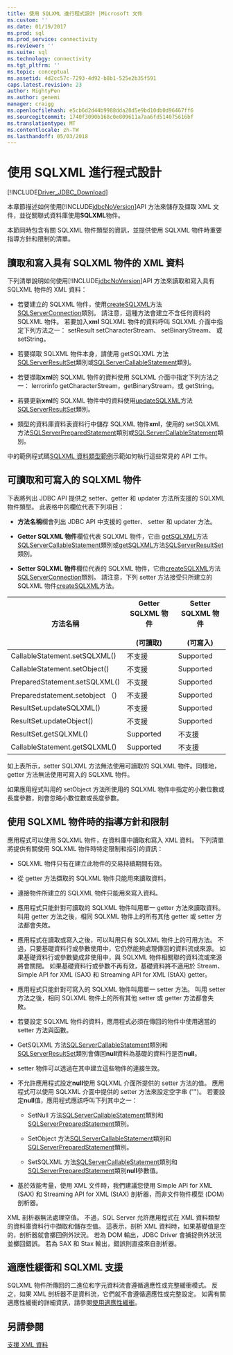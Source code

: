 ```yaml
---
title: 使用 SQLXML 進行程式設計 |Microsoft 文件
ms.custom: ''
ms.date: 01/19/2017
ms.prod: sql
ms.prod_service: connectivity
ms.reviewer: ''
ms.suite: sql
ms.technology: connectivity
ms.tgt_pltfrm: ''
ms.topic: conceptual
ms.assetid: 4d2cc57c-7293-4d92-b8b1-525e2b35f591
caps.latest.revision: 23
author: MightyPen
ms.author: genemi
manager: craigg
ms.openlocfilehash: e5cb6d2d44b9988dda28d5e9bd10db0d96467ff6
ms.sourcegitcommit: 1740f3090b168c0e809611a7aa6fd514075616bf
ms.translationtype: MT
ms.contentlocale: zh-TW
ms.lasthandoff: 05/03/2018
---
```

# <a name="programming-with-sqlxml"></a>使用 SQLXML 進行程式設計
[!INCLUDE[Driver_JDBC_Download](../../includes/driver_jdbc_download.md)]

  本章節描述如何使用[!INCLUDE[jdbcNoVersion](../../includes/jdbcnoversion_md.md)]API 方法來儲存及擷取 XML 文件，並從關聯式資料庫使用**SQLXML**物件。  
  
 本節同時包含有關 SQLXML 物件類型的資訊，並提供使用 SQLXML 物件時重要指導方針和限制的清單。  
  
## <a name="reading-and-writing-xml-data-with-sqlxml-objects"></a>讀取和寫入具有 SQLXML 物件的 XML 資料  
 下列清單說明如何使用[!INCLUDE[jdbcNoVersion](../../includes/jdbcnoversion_md.md)]API 方法來讀取和寫入具有 SQLXML 物件的 XML 資料：  
  
-   若要建立的 SQLXML 物件，使用[createSQLXML](../../connect/jdbc/reference/createsqlxml-method-sqlserverconnection.md)方法[SQLServerConnection](../../connect/jdbc/reference/sqlserverconnection-class.md)類別。 請注意，這種方法會建立不含任何資料的 SQLXML 物件。 若要加入**xml** SQLXML 物件的資料呼叫 SQLXML 介面中指定下列方法之一： setResult setCharacterStream、 setBinaryStream、 或 setString。  
  
-   若要擷取 SQLXML 物件本身，請使用 getSQLXML 方法[SQLServerResultSet](../../connect/jdbc/reference/sqlserverresultset-class.md)類別或[SQLServerCallableStatement](../../connect/jdbc/reference/sqlservercallablestatement-class.md)類別。  
  
-   若要擷取**xml**的 SQLXML 物件的資料使用 SQLXML 介面中指定下列方法之一： Ierrorinfo getCharacterStream，getBinaryStream，或 getString。  
  
-   若要更新**xml**的 SQLXML 物件中的資料使用[updateSQLXML](../../connect/jdbc/reference/updatesqlxml-method-sqlserverresultset.md)方法[SQLServerResultSet](../../connect/jdbc/reference/sqlserverresultset-class.md)類別。  
  
-   類型的資料庫資料表資料行中儲存 SQLXML 物件**xml**，使用的 setSQLXML 方法[SQLServerPreparedStatement](../../connect/jdbc/reference/sqlserverpreparedstatement-class.md)類別或[SQLServerCallableStatement](../../connect/jdbc/reference/sqlservercallablestatement-class.md)類別。  
  
 中的範例程式碼[SQLXML 資料類型範例](../../connect/jdbc/sqlxml-data-type-sample.md)示範如何執行這些常見的 API 工作。  
  
## <a name="readable-and-writable-sqlxml-objects"></a>可讀取和可寫入的 SQLXML 物件  
 下表將列出 JDBC API 提供之 setter、getter 和 updater 方法所支援的 SQLXML 物件類型。 此表格中的欄位代表下列項目：  
  
-   **方法名稱**欄會列出 JDBC API 中支援的 getter、 setter 和 updater 方法。  
  
-   **Getter SQLXML 物件**欄位代表 SQLXML 物件，它由  [getSQLXML](../../connect/jdbc/reference/getsqlxml-method-sqlservercallablestatement.md)方法[SQLServerCallableStatement](../../connect/jdbc/reference/sqlservercallablestatement-class.md)類別或[getSQLXML](../../connect/jdbc/reference/getsqlxml-method-sqlserverresultset.md)方法[SQLServerResultSet](../../connect/jdbc/reference/sqlserverresultset-class.md)類別。  
  
-   **Setter SQLXML 物件**欄位代表的 SQLXML 物件，它由[createSQLXML](../../connect/jdbc/reference/createsqlxml-method-sqlserverconnection.md)方法[SQLServerConnection](../../connect/jdbc/reference/sqlserverconnection-class.md)類別。 請注意，下列 setter 方法接受只所建立的 SQLXML 物件[createSQLXML](../../connect/jdbc/reference/createsqlxml-method-sqlserverconnection.md)方法。  
  
|方法名稱|Getter SQLXML 物件<br /><br /> (可讀取)|Setter SQLXML 物件<br /><br /> (可寫入)|  
|-----------------|-------------------------------------------|-------------------------------------------|  
|CallableStatement.setSQLXML()|不支援|Supported|  
|CallableStatement.setObject()|不支援|Supported|  
|PreparedStatement.setSQLXML()|不支援|Supported|  
|Preparedstatement.setobject （)|不支援|Supported|  
|ResultSet.updateSQLXML()|不支援|Supported|  
|ResultSet.updateObject()|不支援|Supported|  
|ResultSet.getSQLXML()|Supported|不支援|  
|CallableStatement.getSQLXML()|Supported|不支援|  
  
 如上表所示，setter SQLXML 方法無法使用可讀取的 SQLXML 物件。同樣地，getter 方法無法使用可寫入的 SQLXML 物件。  
  
 如果應用程式叫用的 setObject 方法所使用的 SQLXML 物件中指定的小數位數或長度參數，則會忽略小數位數或長度參數。  
  
## <a name="guidelines-and-limitations-when-using-sqlxml-objects"></a>使用 SQLXML 物件時的指導方針和限制  
 應用程式可以使用 SQLXML 物件，在資料庫中讀取和寫入 XML 資料。 下列清單將提供有關使用 SQLXML 物件時特定限制和指引的資訊：  
  
-   SQLXML 物件只有在建立此物件的交易持續期間有效。  
  
-   從 getter 方法擷取的 SQLXML 物件只能用來讀取資料。  
  
-   連接物件所建立的 SQLXML 物件只能用來寫入資料。  
  
-   應用程式只能針對可讀取的 SQLXML 物件叫用單一 getter 方法來讀取資料。 叫用 getter 方法之後，相同 SQLXML 物件上的所有其他 getter 或 setter 方法都會失敗。  
  
-   應用程式在讀取或寫入之後，可以叫用只有 SQLXML 物件上的可用方法。 不過，只要基礎資料行或參數使用中，它仍然能夠處理傳回的資料流或來源。 如果基礎資料行或參數變成非使用中，與 SQLXML 物件相關聯的資料流或來源將會關閉。 如果基礎資料行或參數不再有效，基礎資料將不適用於 Stream、Simple API for XML (SAX) 和 Streaming API for XML (StAX) getter。  
  
-   應用程式只能針對可寫入的 SQLXML 物件叫用單一 setter 方法。 叫用 setter 方法之後，相同 SQLXML 物件上的所有其他 setter 或 getter 方法都會失敗。  
  
-   若要設定 SQLXML 物件的資料，應用程式必須在傳回的物件中使用適當的 setter 方法與函數。  
  
-   GetSQLXML 方法[SQLServerCallableStatement](../../connect/jdbc/reference/sqlservercallablestatement-class.md)類別和[SQLServerResultSet](../../connect/jdbc/reference/sqlserverresultset-class.md)類別會傳回**null**資料為基礎的資料行是否**null**。  
  
-   setter 物件可以透過在其中建立這些物件的連接生效。  
  
-   不允許應用程式設定**null**使用 SQLXML 介面所提供的 setter 方法的值。 應用程式可以使用 SQLXML 介面中提供的 setter 方法來設定空字串 ("")。 若要設定**null**值，應用程式應該呼叫下列其中之一：  
  
    -   SetNull 方法[SQLServerCallableStatement](../../connect/jdbc/reference/sqlservercallablestatement-class.md)類別和[SQLServerPreparedStatement](../../connect/jdbc/reference/sqlserverpreparedstatement-class.md)類別。  
  
    -   SetObject 方法[SQLServerCallableStatement](../../connect/jdbc/reference/sqlservercallablestatement-class.md)類別和[SQLServerPreparedStatement](../../connect/jdbc/reference/sqlserverpreparedstatement-class.md)類別。  
  
    -   SetSQLXML 方法[SQLServerCallableStatement](../../connect/jdbc/reference/sqlservercallablestatement-class.md)類別和[SQLServerPreparedStatement](../../connect/jdbc/reference/sqlserverpreparedstatement-class.md)類別**null**參數值。  
  
-   基於效能考量，使用 XML 文件時，我們建議您使用 Simple API for XML (SAX) 和 Streaming API for XML (StAX) 剖析器，而非文件物件模型 (DOM) 剖析器。  
  
 XML 剖析器無法處理空值。 不過，SQL Server 允許應用程式在 XML 資料類型的資料庫資料行中擷取和儲存空值。 這表示，剖析 XML 資料時，如果基礎值是空的，剖析器就會擲回例外狀況。 若為 DOM 輸出，JDBC Driver 會捕捉例外狀況並擲回錯誤。 若為 SAX 和 Stax 輸出，錯誤則直接來自剖析器。  
  
## <a name="adaptive-buffering-and-sqlxml-support"></a>適應性緩衝和 SQLXML 支援  
 SQLXML 物件所傳回的二進位和字元資料流會遵循適應性或完整緩衝模式。 反之，如果 XML 剖析器不是資料流，它們就不會遵循適應性或完整設定。 如需有關適應性緩衝的詳細資訊，請參閱[使用適應性緩衝](../../connect/jdbc/using-adaptive-buffering.md)。  
  
## <a name="see-also"></a>另請參閱  
 [支援 XML 資料](../../connect/jdbc/supporting-xml-data.md)  
  
  
